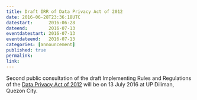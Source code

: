 ```yaml
---
title: Draft IRR of Data Privacy Act of 2012
date: 2016-06-28T23:36:18UTC
datestart:      2016-06-28
dateend:        2016-07-13
eventdatestart: 2016-07-13
eventdateend:   2016-07-13
categories: [announcement]
published: true
permalink: 
link: 
---
```


Second public consultation of the draft Implementing Rules and Regulations of the [Data Privacy Act of 2012](http://www.gov.ph/2016/06/20/irr-data-privacy-act-2012/
) will be on 13 July 2016 at UP Diliman, Quezon City.
